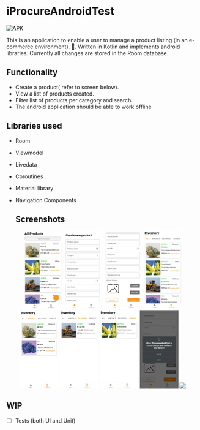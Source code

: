 # iProcureAndroidTest

[![APK](https://img.shields.io/badge/download-APK-E53935.svg)](https://github.com/carolinemusyoka/iProcureAndroidTest/blob/master/app/app-debug.apk?raw=true)


This is an application to enable a user to manage a product listing (in an e-commerce environment). 📝. Written in Kotlin and implements android libraries. Currently all changes are stored in the Room database. 

## Functionality
- Create a product( refer to screen below). 
- View a list of products created. 
- Filter list of products per category and search. 
- The android application should be able to work offline 


## Libraries used

- Room
- Viewmodel
- Livedata
- Coroutines
- Material library
- Navigation Components

  
  ## Screenshots
<p align="center">
<img src="/images/1.png" width="20%"/>
<img src="/images/2.png" width="20%"/> 
<img src="images/3.png" width="20%"/> 
<img src="images/4.png" width="20%"/>
<img src="images/5.png" width="20%"/> 
<img src="images/6.png" width="20%"/> 
<img src="images/7.png" width="20%"/>
<img src="images/8.png" width="20%"/>
<img src="/images/9.png" width="20%"/>
</p>

## WIP
-  [ ] Tests (both UI and Unit)

